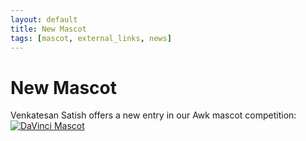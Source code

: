 ```yaml
---
layout: default
title: New Mascot
tags: [mascot, external_links, news]
---
```


New Mascot
==========

Venkatesan Satish offers a new entry in our Awk mascot competition:
[![DaVinci Mascot][1]][1]

[1]: http://lawker.googlecode.com/svn/fridge/share/img/davinci_mascot.jpg
